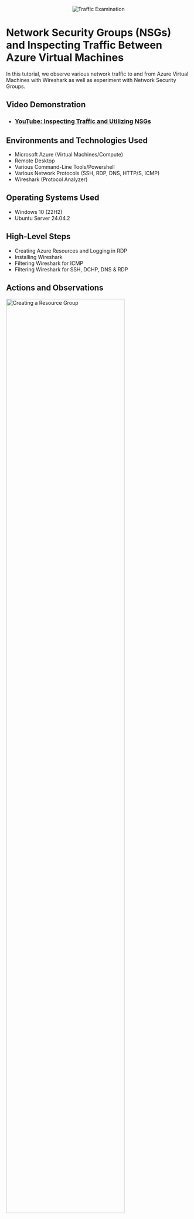 <p align="center">
<img src="https://i.imgur.com/Ua7udoS.png" alt="Traffic Examination"/>
</p>

<h1>Network Security Groups (NSGs) and Inspecting Traffic Between Azure Virtual Machines</h1>
In this tutorial, we observe various network traffic to and from Azure Virtual Machines with Wireshark as well as experiment with Network Security Groups. <br />

<h2>Video Demonstration</h2>

- ### [YouTube: Inspecting Traffic and Utilizing NSGs](https://youtu.be/wmYw33TxfTk)

<h2>Environments and Technologies Used</h2>

- Microsoft Azure (Virtual Machines/Compute)
- Remote Desktop
- Various Command-Line Tools/Powershell
- Various Network Protocols (SSH, RDP, DNS, HTTP/S, ICMP)
- Wireshark (Protocol Analyzer)

<h2>Operating Systems Used </h2>

- Windows 10 (22H2)
- Ubuntu Server 24.04.2

<h2>High-Level Steps</h2>

- Creating Azure Resources and Logging in RDP
- Installing Wireshark
- Filtering Wireshark for ICMP
- Filtering Wireshark for SSH, DCHP, DNS & RDP

<h2>Actions and Observations</h2>

<p>
<img src="https://i.imgur.com/GOd4VAc.gif" height="80%" width="80%" alt="Creating a Resource Group"/>
</p>
<p>
In the Azure portal, navigate to the Resource Groups page, create a Resource group and give a name. 
</p>
<br />

<p>
<img src="https://i.imgur.com/oaeDYlh.gif" height="80%" width="80%" alt="Creating a VM"/>
</p>
<p>
Now navigate to the Virtual Machines page, create a Windows 10 machine (make sure it's selected within the image). Fill in the required information and then navigate to the Networking tab and create a new virtual network. Finally, go to the review page and deploy the virtual machine.
</p>
<br />

<p>
<img src="https://i.imgur.com/NXxFJse.gif" height="80%" width="80%" alt="Creating a Ubuntu VM"/>
</p>
<p>
Do the same for the Ubuntu VM (make sure in the image section you select the Ubuntu image instead of Windows). Navigate to the networking tab and select the virtual network that you created before. (you may have to restart the page if it doesn't appear) Finally, go to the review page and deploy the virtual machine.
</p>
<br />

<p>
<img src="https://i.imgur.com/AhXooV4.gif" height="80%" width="80%" alt="Installing Wireshark, starting a packet share and filtering for ICMP"/>
</p>
<p>
Log into Windows VM using the public IP address from the virtual machine on Remote Desktop. Once logged in, launch Edge and search up for wireshark downloads and install Wireshark. Open Wireshark when you're done.
</p>
<br />


<p>
<img src="https://i.imgur.com/QmPdhi8.gif" height="80%" width="80%" alt="Starting a nonstop ping"/>
<img src="https://i.imgur.com/jf1ocv3.png" height="80%" width="80%" alt="Inspecting ping"/>
</p>
<p>
Within Wireshark, start a packet capture (double-clicking Ethernet). Filter for ICMP by going to the filter textbox and typing icmp. Open up powershell and start a nonstop ping (ping -t ip) the ubuntu vm using it's private IP address. The private IP address can be found when expanding details of the ubuntu vm. Notice in Wireshark there are echo requests and echo replies indicating connectivity between both of the vms. 
</p>
<br />

<p>
<img src="https://i.imgur.com/cjs7nYb.gif" height="80%" width="80%" alt="Creating a firewall rule for Ubuntu"/>
</p>
<p>
Go back to the Azure portal and click on the Ubuntu vm for more details. Go to Network -> Network Settings -> Network security group -> Inbound security rules -> and create a rule that denies all ICMPv4 traffic and save.
</p>
<br />


<p>
<img src="https://i.imgur.com/YhoYipx.gif" height="80%" width="80%" alt="Noticing changes after firewall rule"/>
</p>
<p>
Back to the Windows vm, notice that it says request timed out in Powershell and only echo requests in Wireshark. This means that pinging the ubuntu vm doesn't give a response back which means its not reachable due to the firewall. This is common occurence where and issues like the system is offline or network configuration issues can also prompt this to happen.
</p>
<br />


<p>
<img src="https://i.imgur.com/WIfVpqU.gif" height="80%" width="80%" alt="Deleting rule and noticing changes"/>
</p>
<p>
Back to the Azure portal, disable the rule. Go back to the Windows machine and notice that it works. You can do Ctrl+C to stop the ping requests.
</p>
<br />


<p>
<img src="https://i.imgur.com/PTruRwE.gif" height="80%" width="80%" alt="Doing ssh into ubuntu vm"/>
<img src="https://i.imgur.com/rPg0I1G.png" height="80%" width="80%" alt="Inspecting SSH"/>
</p>
<p>
Now ssh into the Ubuntu vm via ssh account_user@private_ip. Accept the fingerprint. In wireshark, filter by ssh. Type any linux commands like whoami, hostname, ls, or pwd. Notice the encrypted packets being sent everytime a character is typed. This is because, SSH encrypts all traffic inside these packets. Type exit when you're done.
</p>
<br />

<p>
<img src="https://i.imgur.com/sgTxbSW.gif" height="80%" width="80%" alt="Inspecting DHCP"/>
</p>
<p>
In wireshark, filter for DHCP traffic. Type in ipconfig /renew in Powershell and enter. If it requires admin privileges, close and reopen powershell in admin mode. Notice the traffic displayed. DHCP works by broadcasting from the computer for a DHCP server, the DHCP server then offers with an ip address, the computer then sends a request for that offer and then DHCP acknowledges the computer within the network. 
</p>
<br />


![14](https://github.com/user-attachments/assets/58c32455-62fe-4c7d-8512-4b65c5a66efe)
<p>
In wireshark, filter for DNS traffic. In Powershell, use nslookup with any domain like google.com. Notice it returns with ip addresses pointing that domain. This is what DNS is, DNS stands for domain name system and it translates human-readable domain names into machine read-able IP addresses. 
</p>
<br />


<p>
<img src="https://i.imgur.com/LqBUcSN.gif" height="80%" width="80%" alt="Inspecting RDP traffic"/>
</p>
<p>
Finally in wireshark, filter for RDP traffic. Notice that the traffic is nonstop. This is because we are actively remoted in a computer over the internet and we're actively sending data back and forward in these encrypted connections.
</p>
<br />

